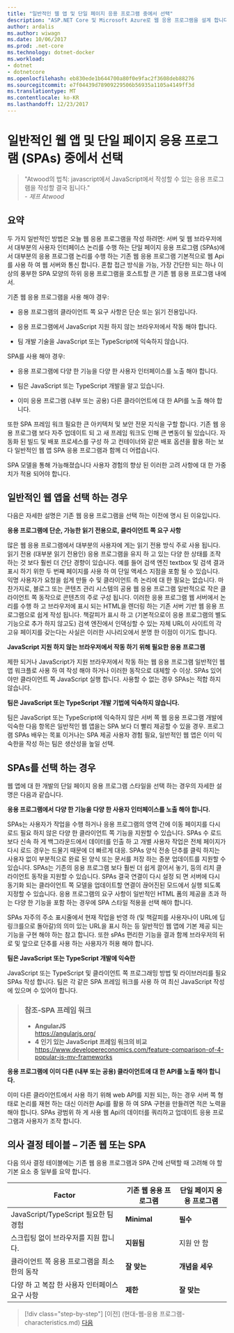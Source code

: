 ```yaml
---
title: "일반적인 웹 앱 및 단일 페이지 응용 프로그램 중에서 선택"
description: "ASP.NET Core 및 Microsoft Azure로 웹 응용 프로그램을 설계 합니다."
author: ardalis
ms.author: wiwagn
ms.date: 10/06/2017
ms.prod: .net-core
ms.technology: dotnet-docker
ms.workload:
- dotnet
- dotnetcore
ms.openlocfilehash: eb830ede1b644700a80f0e9fac2f3608deb88276
ms.sourcegitcommit: e7f04439d78909229506b56935a1105a4149ff3d
ms.translationtype: MT
ms.contentlocale: ko-KR
ms.lasthandoff: 12/23/2017
---
```

# <a name="choose-between-traditional-web-apps-and-single-page-apps-spas"></a>일반적인 웹 앱 및 단일 페이지 응용 프로그램 (SPAs) 중에서 선택

> "Atwood의 법칙: javascript에서 JavaScript에서 작성할 수 있는 응용 프로그램을 작성할 결국 됩니다."  
> _\- 제프 Atwood_

## <a name="summary"></a>요약

두 가지 일반적인 방법은 오늘 웹 응용 프로그램을 작성 하려면: 서버 및 웹 브라우저에서 대부분의 사용자 인터페이스 논리를 수행 하는 단일 페이지 응용 프로그램 (SPAs)에서 대부분의 응용 프로그램 논리를 수행 하는 기존 웹 응용 프로그램 기본적으로 웹 Api를 사용 하 여 웹 서버와 통신 합니다. 혼합 접근 방식을 가능, 가장 간단한 되는 하나 이상의 풍부한 SPA 모양의 하위 응용 프로그램을 호스트할 큰 기존 웹 응용 프로그램 내에서.

기존 웹 응용 프로그램을 사용 해야 경우:

-   응용 프로그램의 클라이언트 쪽 요구 사항은 단순 또는 읽기 전용입니다.

-   응용 프로그램에서 JavaScript 지원 하지 않는 브라우저에서 작동 해야 합니다.

-   팀 개발 기술을 JavaScript 또는 TypeScript에 익숙하지 않습니다.

SPA를 사용 해야 경우:

-   응용 프로그램에 다양 한 기능을 다양 한 사용자 인터페이스를 노출 해야 합니다.

-   팀은 JavaScript 또는 TypeScript 개발을 알고 있습니다.

-   이미 응용 프로그램 (내부 또는 공용) 다른 클라이언트에 대 한 API를 노출 해야 합니다.

또한 SPA 프레임 워크 필요한 큰 아키텍처 및 보안 전문 지식을 구할 합니다. 기존 웹 응용 프로그램 보다 자주 업데이트 되 고 새 프레임 워크도 인해 큰 변동이 될 있습니다. 자동화 된 빌드 및 배포 프로세스를 구성 하 고 컨테이너와 같은 배포 옵션을 활용 하는 보다 일반적인 웹 앱 SPA 응용 프로그램과 함께 더 어렵습니다.

SPA 모델을 통해 가능해졌습니다 사용자 경험의 향상 된 이러한 고려 사항에 대 한 가중치가 적용 되어야 합니다.

## <a name="when-to-choose-traditional-web-apps"></a>일반적인 웹 앱을 선택 하는 경우

다음은 자세한 설명은 기존 웹 응용 프로그램을 선택 하는 이전에 명시 된 이유입니다.

**응용 프로그램에 단순, 가능한 읽기 전용으로, 클라이언트 쪽 요구 사항**

많은 웹 응용 프로그램에서 대부분의 사용자에 게는 읽기 전용 방식 주로 사용 됩니다. 읽기 전용 (대부분 읽기 전용인) 응용 프로그램을 유지 하 고 있는 다양 한 상태를 조작 하는 것 보다 훨씬 더 간단 경향이 있습니다. 예를 들어 검색 엔진 textbox 및 검색 결과 표시 하기 위한 두 번째 페이지를 사용 하 여 단일 액세스 지점을 포함 될 수 있습니다. 익명 사용자가 요청을 쉽게 만들 수 및 클라이언트 측 논리에 대 한 필요는 없습니다. 마찬가지로, 블로그 또는 콘텐츠 관리 시스템의 공용 웹 응용 프로그램 일반적으로 작은 클라이언트 쪽 동작으로 콘텐츠의 주로 구성 됩니다. 이러한 응용 프로그램 웹 서버에서 논리를 수행 하 고 브라우저에 표시 되는 HTML을 렌더링 하는 기존 서버 기반 웹 응용 프로그램으로 쉽게 작성 됩니다. 책갈피가 표시 하 고 (기본적으로이 응용 프로그램의 별도 기능으로 추가 하지 않고도) 검색 엔진에서 인덱싱할 수 있는 자체 URL이 사이트의 각 고유 페이지를 갖는다는 사실은 이러한 시나리오에서 분명 한 이점이 이기도 합니다.

**JavaScript 지원 하지 않는 브라우저에서 작동 하기 위해 필요한 응용 프로그램**

제한 되거나 JavaScript가 지원 브라우저에서 작동 하는 웹 응용 프로그램 일반적인 웹 앱 워크플로 사용 하 여 작성 해야 하거나 이러한 동작으로 대체할 수 이상. SPAs 있어야만 클라이언트 쪽 JavaScript 실행 합니다. 사용할 수 없는 경우 SPAs는 적합 하지 않습니다.

**팀은 JavaScript 또는 TypeScript 개발 기법에 익숙하지 않습니다.**

팀은 JavaScript 또는 TypeScript에 익숙하지 않은 서버 쪽 웹 응용 프로그램 개발에 익숙한 다음 항목은 일반적인 웹 앱을는 SPA 보다 더 빨리 제공할 수 있을 경우. 프로그램 SPAs 배우는 목표 이거나는 SPA 제공 사용자 경험 필요, 일반적인 웹 앱은 이미 익숙한을 작성 하는 팀은 생산성을 높일 선택.

## <a name="when-to-choose-spas"></a>SPAs를 선택 하는 경우

웹 앱에 대 한 개발의 단일 페이지 응용 프로그램 스타일을 선택 하는 경우의 자세한 설명은 다음과 같습니다.

**응용 프로그램에서 다양 한 기능을 다양 한 사용자 인터페이스를 노출 해야 합니다.**

SPAs는 사용자가 작업을 수행 하거나 응용 프로그램의 영역 간에 이동 페이지를 다시 로드 필요 하지 않은 다양 한 클라이언트 쪽 기능을 지원할 수 있습니다. SPAs 수 로드 보다 신속 하 게 백그라운드에서 데이터를 인출 하 고 개별 사용자 작업은 전체 페이지가 다시 로드 경우는 드물기 때문에 더 빠르게 대응. SPAs 양식 전송 단추를 클릭 하지는 사용자 없이 부분적으로 완료 된 양식 또는 문서를 저장 하는 증분 업데이트를 지원할 수 있습니다. SPAs는 기존의 응용 프로그램 보다 훨씬 더 쉽게 끌어서 놓기, 등의 리치 클라이언트 동작을 지원할 수 있습니다. SPAs 결국 연결이 다시 설정 되 면 서버에 다시 동기화 되는 클라이언트 쪽 모델을 업데이트할 연결이 끊어진된 모드에서 실행 되도록 지정할 수 있습니다. 응용 프로그램의 요구 사항이 일반적인 HTML 폼의 제공을 초과 하는 다양 한 기능을 포함 하는 경우에 SPA 스타일 적용을 선택 해야 합니다.

SPAs 자주의 주소 표시줄에서 현재 작업을 반영 하 (및 책갈피를 사용자나이 URL에 딥 링크를으로 돌아갈)의 의미 있는 URL을 표시 하는 등 일반적인 웹 앱에 기본 제공 되는 기능을 구현 해야 하는 참고 합니다. 또한 sPAs 편리한 기능을 결과 함께 브라우저의 뒤로 및 앞으로 단추를 사용 하는 사용자가 허용 해야 합니다.

**팀은 JavaScript 또는 TypeScript 개발에 익숙한**

JavaScript 또는 TypeScript 및 클라이언트 쪽 프로그래밍 방법 및 라이브러리를 필요 SPAs 작성 합니다. 팀은 각 같은 SPA 프레임 워크를 사용 하 여 최신 JavaScript 작성에 있으며 수 있어야 합니다.

> ### <a name="references--spa-frameworks"></a>참조-SPA 프레임 워크
> - **AngularJS**  
> <https://angularjs.org/>
> - **4 인기 있는 JavaScript 프레임 워크의 비교**  
> <https://www.developereconomics.com/feature-comparison-of-4-popular-js-mv-frameworks>

**응용 프로그램에 이미 다른 (내부 또는 공용) 클라이언트에 대 한 API를 노출 해야 합니다.**

이미 다른 클라이언트에서 사용 하기 위해 web API를 지원 되는, 하는 경우 서버 쪽 형태로 논리를 재현 하는 대신 이러한 Api를 활용 하 여 SPA 구현을 만들려면 적은 노력을 해야 합니다. SPAs 광범위 하 게 사용 웹 Api의 데이터를 쿼리하고 업데이트 응용 프로그램과 사용자가 조작 합니다.

## <a name="decision-table--traditional-web-or-spa"></a>의사 결정 테이블 – 기존 웹 또는 SPA

다음 의사 결정 테이블에는 기존 웹 응용 프로그램과 SPA 간에 선택할 때 고려해 야 할 기본 요소 중 일부를 요약 합니다.

  | **Factor** | **기존 웹 응용 프로그램** | **단일 페이지 응용 프로그램** |
  |---|---|---|
  | JavaScript/TypeScript 필요한 팀 경험 | **Minimal** | **필수** |
  | 스크립팅 없이 브라우저를 지원 합니다. | **지원됨** | 지원 안 함 |
  | 클라이언트 쪽 응용 프로그램을 최소한의 동작 | **잘 맞는** | **개념을 세우** |
  | 다양 하 고 복잡 한 사용자 인터페이스 요구 사항 | **제한** | **잘 맞는** |

>[!div class="step-by-step"]
[이전] (현대-웹-응용 프로그램-characteristics.md) [다음](architectural-principles.md)
